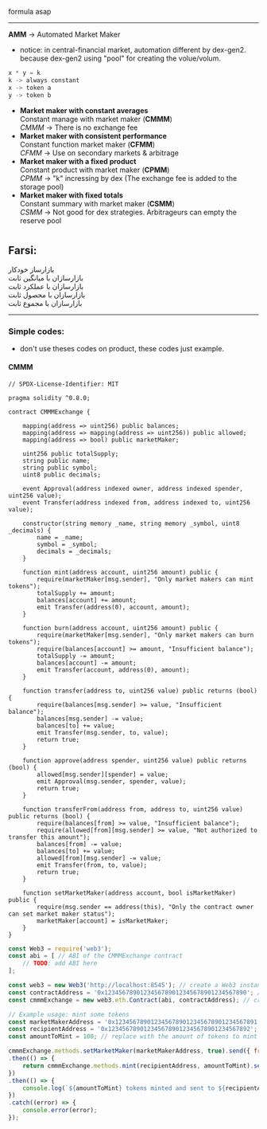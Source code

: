 formula asap

---

**AMM** -> Automated Market Maker
- notice: in central-financial market, automation different by dex-gen2. because dex-gen2 using "pool" for creating the volue/volum.
```js
x * y = k
k -> always constant
x -> token a
y -> token b
```

- **Market maker with constant averages**\
Constant manage with market maker (**CMMM**)\
*CMMM* -> There is no exchange fee
- **Market maker with consistent performance**\
Constant function market maker (**CFMM**)\
*CFMM* -> Use on secondary markets & arbitrage
- **Market maker with a fixed product**\
Constant product with market maker (**CPMM**)\
*CPMM* -> "k" incressing by dex (The exchange fee is added to the storage pool)
- **Market maker with fixed totals**\
Constant summary with market maker (**CSMM**)\
*CSMM* -> Not good for dex strategies. Arbitrageurs can empty the reserve pool

#

## Farsi:
بازارساز خودکار\
بازارسازان با میانگین ثابت\
بازارسازان با عملکرد ثابت\
بازارسازان با محصول ثابت\
بازارسازان با مجموع ثابت

---

### Simple codes:
- don't use theses codes on product, these codes just example.

#### CMMM
```solidity
// SPDX-License-Identifier: MIT

pragma solidity ^0.8.0;

contract CMMMExchange {
    
    mapping(address => uint256) public balances;
    mapping(address => mapping(address => uint256)) public allowed;
    mapping(address => bool) public marketMaker;
    
    uint256 public totalSupply;
    string public name;
    string public symbol;
    uint8 public decimals;
    
    event Approval(address indexed owner, address indexed spender, uint256 value);
    event Transfer(address indexed from, address indexed to, uint256 value);
    
    constructor(string memory _name, string memory _symbol, uint8 _decimals) {
        name = _name;
        symbol = _symbol;
        decimals = _decimals;
    }
    
    function mint(address account, uint256 amount) public {
        require(marketMaker[msg.sender], "Only market makers can mint tokens");
        totalSupply += amount;
        balances[account] += amount;
        emit Transfer(address(0), account, amount);
    }
    
    function burn(address account, uint256 amount) public {
        require(marketMaker[msg.sender], "Only market makers can burn tokens");
        require(balances[account] >= amount, "Insufficient balance");
        totalSupply -= amount;
        balances[account] -= amount;
        emit Transfer(account, address(0), amount);
    }
    
    function transfer(address to, uint256 value) public returns (bool) {
        require(balances[msg.sender] >= value, "Insufficient balance");
        balances[msg.sender] -= value;
        balances[to] += value;
        emit Transfer(msg.sender, to, value);
        return true;
    }
    
    function approve(address spender, uint256 value) public returns (bool) {
        allowed[msg.sender][spender] = value;
        emit Approval(msg.sender, spender, value);
        return true;
    }
    
    function transferFrom(address from, address to, uint256 value) public returns (bool) {
        require(balances[from] >= value, "Insufficient balance");
        require(allowed[from][msg.sender] >= value, "Not authorized to transfer this amount");
        balances[from] -= value;
        balances[to] += value;
        allowed[from][msg.sender] -= value;
        emit Transfer(from, to, value);
        return true;
    }
    
    function setMarketMaker(address account, bool isMarketMaker) public {
        require(msg.sender == address(this), "Only the contract owner can set market maker status");
        marketMaker[account] = isMarketMaker;
    }
}
```

```js
const Web3 = require('web3');
const abi = [ // ABI of the CMMMExchange contract
    // TODO: add ABI here
];

const web3 = new Web3('http://localhost:8545'); // create a Web3 instance pointing to your local Ethereum node
const contractAddress = '0x1234567890123456789012345678901234567890'; // replace with the address of your deployed contract
const cmmmExchange = new web3.eth.Contract(abi, contractAddress); // create a contract instance

// Example usage: mint some tokens
const marketMakerAddress = '0x1234567890123456789012345678901234567891'; // replace with the address of a market maker
const recipientAddress = '0x1234567890123456789012345678901234567892'; // replace with the address of the recipient
const amountToMint = 100; // replace with the amount of tokens to mint

cmmmExchange.methods.setMarketMaker(marketMakerAddress, true).send({ from: web3.eth.defaultAccount })
.then(() => {
    return cmmmExchange.methods.mint(recipientAddress, amountToMint).send({ from: marketMakerAddress });
})
.then(() => {
    console.log(`${amountToMint} tokens minted and sent to ${recipientAddress}`);
})
.catch((error) => {
    console.error(error);
});
```
